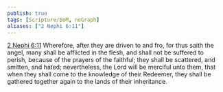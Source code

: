 ```yaml
---
publish: true
tags: [Scripture/BoM, noGraph]
aliases: ["2 Nephi 6:11"]
---
```

[2 Nephi 6:11](https://churchofjesuschrist.org/study/scriptures/bofm/2-ne/6?lang=eng&id=p11#p11) Wherefore, after they are driven to and fro, for thus saith the angel, many shall be afflicted in the flesh, and shall not be suffered to perish, because of the prayers of the faithful; they shall be scattered, and smitten, and hated; nevertheless, the Lord will be merciful unto them, that when they shall come to the knowledge of their Redeemer, they shall be gathered together again to the lands of their inheritance.
